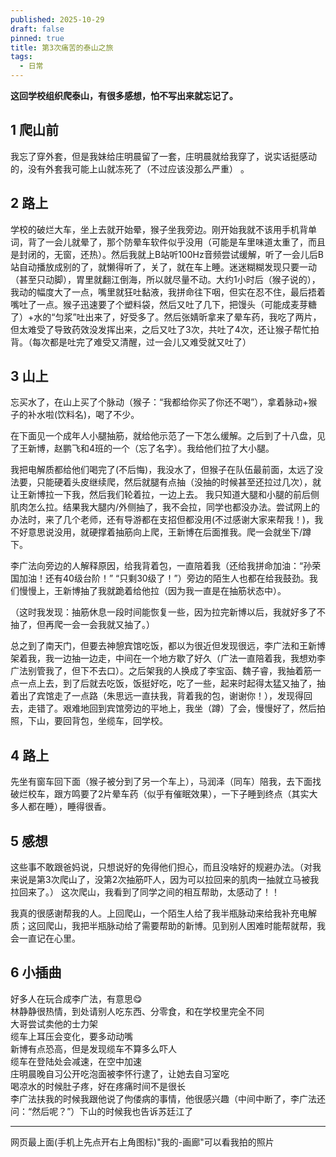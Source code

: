 ```yaml
---
published: 2025-10-29
draft: false
pinned: true
title: 第3次痛苦的泰山之旅
tags:
  - 日常
---
```

**这回学校组织爬泰山，有很多感想，怕不写出来就忘记了。**

## 1 爬山前  
我忘了穿外套，但是我妹给庄明晨留了一套，庄明晨就给我穿了，说实话挺感动的，没有外套我可能上山就冻死了（不过应该没那么严重） 。

## 2 路上  
学校的破烂大车，坐上去就开始晕，猴子坐我旁边。刚开始我就不该用手机背单词，背了一会儿就晕了，那个防晕车软件似乎没用（可能是车里味道太重了，而且是封闭的，无窗，还热）。然后我就上B站听100Hz音频尝试缓解，听了一会儿后B站自动播放成别的了，就懒得听了，关了，就在车上睡。迷迷糊糊发现只要一动（甚至只动脚），胃里就翻江倒海，所以就尽量不动。大约1小时后（猴子说的），我动的幅度大了一点，嘴里就狂吐黏液，我拼命往下咽，但实在忍不住，最后捂着嘴吐了一点。猴子迅速要了个塑料袋，然后又吐了几下，把馒头（可能成麦芽糖了）+水的“匀浆”吐出来了，好受多了。然后张婧昕拿来了晕车药，我吃了两片，但太难受了导致药效没发挥出来，之后又吐了3次，共吐了4次，还让猴子帮忙拍背。（每次都是吐完了难受又清醒，过一会儿又难受就又吐了）

## 3 山上  
忘买水了，在山上买了个脉动（猴子：“我都给你买了你还不喝”），拿着脉动+猴子的补水啦(饮料名)，喝了不少。

在下面见一个成年人小腿抽筋，就给他示范了一下怎么缓解。之后到了十八盘，见了王新博，赵鹏飞和4班的一个（忘了名字）。我给他们拉了大小腿。

我把电解质都给他们喝完了(不后悔)，我没水了，但猴子在队伍最前面，太远了没法要，只能硬着头皮继续爬，然后就腿有点抽（没抽的时候甚至还拉过几次），就让王新博拉一下我，然后我们轮着拉，一边上去。
我只知道大腿和小腿的前后侧肌肉怎么拉。结果我大腿内/外侧抽了，我不会拉，同学也都没办法。尝试网上的办法时，来了几个老师，还有导游都在支招但都没用(不过感谢大家来帮我！)，我不好意思说没用，就硬撑着抽筋向上爬，王新博在后面推我。爬一会就坐下/蹲下。

李广法向旁边的人解释原因，给我背着包，一直陪着我（还给我拼命加油：“孙荣国加油！还有40级台阶！” “只剩30级了！”）旁边的陌生人也都在给我鼓劲。我们慢慢上，王新博抽了我就跪着给他拉（因为我一直是在抽筋状态中）。

（这时我发现：抽筋休息一段时间能恢复一些，因为拉完新博以后，我就好多了不抽了，但再爬一会一会我就又抽了。）

总之到了南天门，但要去神憩宾馆吃饭，都以为很近但发现很远，李广法和王新博架着我，我一边抽一边走，中间在一个地方歇了好久（广法一直陪着我，我想劝李广法别管我了，但下不去口）。之后架我的人换成了李宝函、魏子睿，我抽着筋一点一点上去，到了后就去吃饭，饭挺好吃，吃了一些，起来时起得太猛又抽了，抽着出了宾馆走了一点路（朱思远一直扶我，背着我的包，谢谢你！），发现得回去，走错了。艰难地回到宾馆旁边的平地上，我坐（蹲）了会，慢慢好了，然后拍照，下山，要回背包，坐缆车，回学校。

## 4 路上
先坐有窗车回下面（猴子被分到了另一个车上），马润泽（同车）陪我，去下面找破烂校车，跟方鸣要了2片晕车药（似乎有催眠效果），一下子睡到终点（其实大多人都在睡），睡得很香。

## 5 感想
这些事不敢跟爸妈说，只想说好的免得他们担心，而且没啥好的规避办法。（对我来说是第3次爬山了，没第2次抽筋吓人，因为可以拉回来的肌肉一抽就立马被我拉回来了。）
这次爬山，我看到了同学之间的相互帮助，太感动了！！

我真的很感谢帮我的人。上回爬山，一个陌生人给了我半瓶脉动来给我补充电解质；这回爬山，我把半瓶脉动给了需要帮助的新博。见到别人困难时能帮就帮，我会一直记在心里。

## 6 小插曲
好多人在玩合成李广法，有意思😋  
林静静很热情，到处请别人吃东西、分零食，和在学校里完全不同  
大哥尝试卖他的士力架  
缆车上耳压会变化，要多动动嘴  
新博有点恐高，但是发现缆车不算多么吓人  
缆车在登陆处会减速，在空中加速  
庄明晨晚自习公开吃泡面被李怀行逮了，让她去自习室吃  
喝凉水的时候肚子疼，好在疼痛时间不是很长  
李广法扶我的时候我跟他说了佝偻病的事情，他很感兴趣（中间中断了，李广法还问：“然后呢？”）下山的时候我也告诉苏廷江了  

--- 
网页最上面(手机上先点开右上角图标)"我的-画廊"可以看我拍的照片
